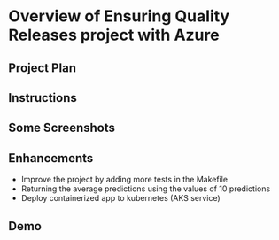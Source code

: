 
# Overview of Ensuring Quality Releases project with Azure

## Project Plan

## Instructions


## Some Screenshots


## Enhancements

- Improve the project by adding more tests in the Makefile
- Returning the average predictions using the values of 10 predictions
- Deploy containerized app to kubernetes (AKS service)

## Demo 
